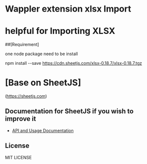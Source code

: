 # Wappler extension xlsx Import
# helpful  for Importing XLSX 
##[Requirement] 

one node package need to be install

npm install --save https://cdn.sheetjs.com/xlsx-0.18.7/xlsx-0.18.7.tgz

# [Base on SheetJS]
(https://sheetjs.com)

## Documentation for SheetJS if you wish to improve it

- [API and Usage Documentation](https://docs.sheetjs.com)


## License

MIT LICENSE 
